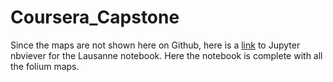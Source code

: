 # Coursera_Capstone

Since the maps are not shown here on Github, here is a [link](https://nbviewer.jupyter.org/github/LaviniaSaccoccio/Coursera_Capstone/blob/main/Coursera-Capsto) to Jupyter nbviever for the Lausanne notebook. 
Here the notebook is complete with all the folium maps.
